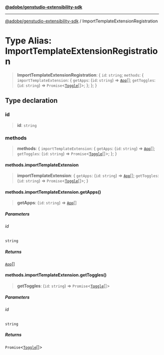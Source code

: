 [**@adobe/genstudio-extensibility-sdk**](../README.md)

***

[@adobe/genstudio-extensibility-sdk](../globals.md) / ImportTemplateExtensionRegistration

# Type Alias: ImportTemplateExtensionRegistration

> **ImportTemplateExtensionRegistration**: \{ `id`: `string`; `methods`: \{ `importTemplateExtension`: \{ `getApps`: (`id`: `string`) => [`App`](App.md)[]; `getToggles`: (`id`: `string`) => `Promise`\<[`Toggle`](Toggle.md)[]\>; \}; \}; \}

## Type declaration

### id

> **id**: `string`

### methods

> **methods**: \{ `importTemplateExtension`: \{ `getApps`: (`id`: `string`) => [`App`](App.md)[]; `getToggles`: (`id`: `string`) => `Promise`\<[`Toggle`](Toggle.md)[]\>; \}; \}

#### methods.importTemplateExtension

> **importTemplateExtension**: \{ `getApps`: (`id`: `string`) => [`App`](App.md)[]; `getToggles`: (`id`: `string`) => `Promise`\<[`Toggle`](Toggle.md)[]\>; \}

#### methods.importTemplateExtension.getApps()

> **getApps**: (`id`: `string`) => [`App`](App.md)[]

##### Parameters

###### id

`string`

##### Returns

[`App`](App.md)[]

#### methods.importTemplateExtension.getToggles()

> **getToggles**: (`id`: `string`) => `Promise`\<[`Toggle`](Toggle.md)[]\>

##### Parameters

###### id

`string`

##### Returns

`Promise`\<[`Toggle`](Toggle.md)[]\>
